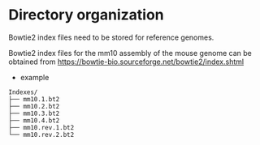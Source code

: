 # Directory organization
Bowtie2 index files need to be stored for reference genomes.

Bowtie2 index files for the mm10 assembly of the mouse genome can be obtained from
https://bowtie-bio.sourceforge.net/bowtie2/index.shtml

- example
```
Indexes/
├── mm10.1.bt2
├── mm10.2.bt2
├── mm10.3.bt2
├── mm10.4.bt2
├── mm10.rev.1.bt2
└── mm10.rev.2.bt2
```
